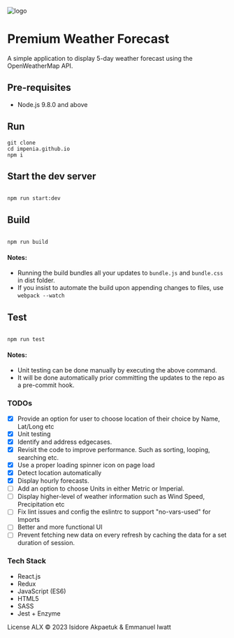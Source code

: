 ![logo](https://image.ibb.co/g69ZDx/682111_cloud_512x512.png)

# Premium Weather Forecast
A simple application to display 5-day weather forecast using the OpenWeatherMap API. 

## Pre-requisites
* Node.js 9.8.0 and above

## Run
```
git clone
cd impenia.github.io
npm i
```


## Start the dev server
```

npm run start:dev

```

## Build
```

npm run build

```

#### Notes:
* Running the build bundles all your updates to ```bundle.js``` and ```bundle.css``` in dist folder.
* If you insist to automate the build upon appending changes to files, use ```webpack --watch```

## Test
```

npm run test

```

#### Notes:
* Unit testing can be done manually by executing the above command.
* It will be done automatically prior committing the updates to the repo as a pre-commit hook.

### TODOs
- [x] Provide an option for user to choose location of their choice by Name, Lat/Long etc
- [x] Unit testing
- [x] Identify and address edgecases.
- [x] Revisit the code to improve performance. Such as sorting, looping, searching etc.
- [x] Use a proper loading spinner icon on page load
- [x] Detect location automatically
- [x] Display hourly forecasts.
- [ ] Add an option to choose Units in either Metric or Imperial.
- [ ] Display higher-level of weather information such as Wind Speed, Precipitation etc
- [ ] Fix lint issues and config the eslintrc to support "no-vars-used" for Imports
- [ ] Better and more functional UI
- [ ] Prevent fetching new data on every refresh by caching the data for a set duration of session.

### Tech Stack

* React.js
* Redux
* JavaScript (ES6)
* HTML5
* SASS
* Jest + Enzyme

License
ALX © 2023 Isidore Akpaetuk & Emmanuel Iwatt
